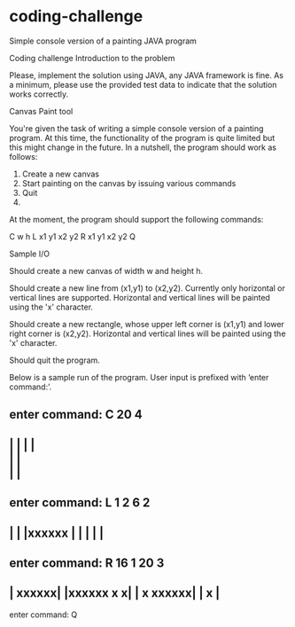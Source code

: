 # coding-challenge

Simple console version of a painting JAVA program

Coding challenge Introduction to the problem

Please, implement the solution using JAVA, any JAVA framework is fine. As a minimum, please use the provided test data to indicate that the solution works correctly.

Canvas Paint tool

You're given the task of writing a simple console version of a painting program. At this time, the functionality of the program is quite limited but this might change in the future. In a nutshell, the program should work as follows:

1. Create a new canvas
2. Start painting on the canvas by issuing various commands
3. Quit
4. 
At the moment, the program should support the following commands:

C w h
L x1 y1 x2 y2
R x1 y1 x2 y2
Q

Sample I/O

Should create a new canvas of width w and height h.

Should create a new line from (x1,y1) to (x2,y2). Currently only horizontal or vertical lines are supported. Horizontal and vertical lines will be painted using the 'x' character.

Should create a new rectangle, whose upper left corner is (x1,y1) and lower right corner is (x2,y2). Horizontal and vertical lines will be painted using the 'x' character.

Should quit the program.

Below is a sample run of the program. User input is prefixed with ’enter command:’.

enter command: C 20 4 
---------------------- 
|                    | 
|                    |  
|                    |  
|                    | 
----------------------

enter command: L 1 2 6 2  
---------------------- 
|                    | 
|xxxxxx              | 
|                    | 
|                    | 
---------------------- 

enter command: R 16 1 20 3 
----------------------
|              xxxxxx|
|xxxxxx        x    x|
|     x        xxxxxx|
|     x              |
----------------------

enter command: Q
